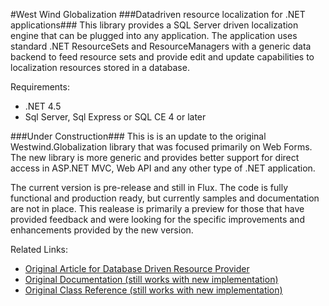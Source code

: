 #West Wind Globalization
###Datadriven resource localization for .NET applications###
This library provides a SQL Server driven localization engine that can be
plugged into any application. The application uses standard .NET ResourceSets
and ResourceManagers with a generic data backend to feed resource sets and
provide edit and update capabilities to localization resources stored in a
database. 

Requirements:
* .NET 4.5
* Sql Server, Sql Express or SQL CE 4 or later

###Under Construction###
This is is an update to the original Westwind.Globalization library that
was focused primarily on Web Forms. The new library is more generic and 
provides better support for direct access in ASP.NET MVC, Web API and 
any other type of .NET application.

The current version is pre-release and still in Flux. The code is
fully functional and production ready, but currently samples and 
documentation are not in place. This realease is primarily a preview
for those that have provided feedback and were looking for the specific
improvements and enhancements provided by the new version.

Related Links:

* [Original Article for Database Driven Resource Provider](http://www.west-wind.com/presentations/wwdbresourceprovider/)
* [Original Documentation (still works with new implementation)](http://west-wind.com/WestwindWebToolkit/docs/?page=_2kv0y33ee.htm)
* [Original Class Reference (still works with new implementation)](http://west-wind.com/WestwindWebToolkit/docs/?page=_3o20xc28e.htm)
